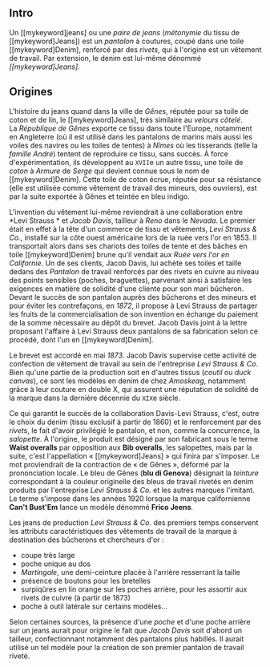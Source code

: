 ## Intro
Un [[mykeyword]jeans] ou une *paire de jeans* (*métonymie* du tissu de [[mykeyword]Jeans]) est un *pantalon* à coutures, coupé dans une toile [[mykeyword]Denim], renforcé par des *rivets*, qui à l'origine est un vêtement de travail. Par extension, le denim est lui-même dénommé *[[mykeyword]Jeans]*.

## Origines

L'histoire du jeans quand dans la ville de *Gênes*, réputée pour sa toile de coton et de lin, le [[mykeyword]Jeans], très similaire au *velours côtelé*.  
La *République de Gênes* exporte ce tissu dans toute l'Europe, notamment en Angleterre (où il est utilisé dans les pantalons de marins mais aussi les voiles des navires ou les toiles de tentes) à *Nîmes* où les tisserands (telle la *famille André*) tentent de reproduire ce tissu, sans succès. À force d'expérimentation, ils développent au `XVII`e un autre tissu, une toile de *coton* à *Armure* de *Serge* qui devient connue sous le nom de [[mykeyword]Denim]. Cette toile de coton écrue, réputée pour sa résistance (elle est utilisée comme vêtement de travail des mineurs, des ouvriers), est par la suite exportée à Gênes et teintée en bleu indigo.

L'invention du vêtement lui-même reviendrait à une collaboration entre *Levi Strauss * et *Jacob Davis*, tailleur à *Reno* dans le *Nevada*. Le premier était en effet à la tête d'un commerce de tissu et vêtements, *Levi Strauss & Co.*, installé sur la côte ouest américaine lors de la ruée vers l'or en 1853. Il transportait alors dans ses chariots des toiles de tente et des bâches en toile [[mykeyword]Denim] brune qu’il vendait aux *Ruée vers l'or en Californie*. Un de ses clients, Jacob Davis, lui achète ses toiles et taille dedans des *Pantalon* de travail renforcés par des rivets en cuivre au niveau des points sensibles (poches, braguettes), parvenant ainsi à satisfaire les exigences en matière de solidité d'une cliente pour son mari bûcheron. Devant le succès de son pantalon auprès des bûcherons et des mineurs et pour éviter les contrefaçons, en *1872*, il propose à Levi Strauss de partager les fruits de la commercialisation de son invention en échange du paiement de la somme nécessaire au dépôt du brevet. Jacob Davis joint à la lettre proposant l'affaire à Levi Strauss deux pantalons de sa fabrication selon ce procédé, dont l'un en [[mykeyword]Denim].

Le brevet est accordé en mai *1873*. Jacob Davis supervise cette activité de confection de vêtement de travail au sein de l'entreprise *Levi Strauss & Co*. Bien qu'une partie de la production soit en d'autres tissus (*coutil* ou *duck canvas*), ce sont les modèles en denim de chez *Amoskeag*, notamment grâce à leur couture en double X, qui assurent une réputation de solidité de la marque dans la dernière décennie du `XIX`e siècle.

Ce qui garantit le succès de la collaboration Davis-Levi Strauss, c'est, outre le choix du denim (tissu exclusif à partir de 1860) et le renforcement par des *rivet*s, le fait d'avoir privilégié le pantalon, et non, comme la concurrence, la *salopette*. À l'origine, le produit est désigné par son fabricant sous le terme **Waist overalls** par opposition aux **Bib overalls**, les salopettes, mais par la suite, c'est l'appellation « [[mykeyword]Jeans] » qui finira par s'imposer. Le mot proviendrait de la contraction de « de Gênes », déformé par la prononciation locale. Le bleu de Gênes (**blu di Genova**) désignait la *teinture* correspondant à la couleur originelle des bleus de travail rivetés en denim produits par l'entreprise *Levi Strauss & Co.* et les autres marques l'imitant. Le terme s'impose dans les années 1920 lorsque la marque californienne **Can't Bust'Em** lance un modèle dénommé **Frico Jeens**.

Les jeans de production *Levi Strauss & Co.* des premiers temps conservent les attributs caractéristiques des vêtements de travail de la marque à destination des bûcherons et chercheurs d'or :

* coupe très large
* poche unique au dos
* *Martingale*, une demi-ceinture placée à l'arrière resserrant la taille
* présence de boutons pour les bretelles
* surpiqûres en lin orange sur les poches arrière, pour les assortir aux rivets de cuivre (à partir de 1873)
* poche à outil latérale sur certains modèles...

Selon certaines sources, la présence d'une *poche* et d'une poche arrière sur un jeans aurait pour origine le fait que *Jacob Davis* soit d'abord un tailleur, confectionnant notamment des pantalons plus habillés. Il aurait utilisé un tel modèle pour la création de son premier pantalon de travail riveté.
